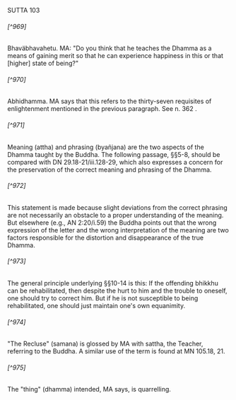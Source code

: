 SUTTA 103

###### [^969]
Bhaväbhavahetu. MA: "Do you think that he teaches the Dhamma as a means of gaining merit so that he can experience happiness in this or that [higher] state of being?"

###### [^970]
Abhidhamma. MA says that this refers to the thirty-seven requisites of enlightenment mentioned in the previous paragraph. See n. 362 .

###### [^971]
Meaning (attha) and phrasing (byañjana) are the two aspects of the Dhamma taught by the Buddha. The following passage, §§5-8, should be compared with DN 29.18-21/iii.128-29, which also expresses a concern for the preservation of the correct meaning and phrasing of the Dhamma.

###### [^972]
This statement is made because slight deviations from the correct phrasing are not necessarily an obstacle to a proper understanding of the meaning. But elsewhere (e.g., AN 2:20/i.59) the Buddha points out that the wrong expression of the letter and the wrong interpretation of
the meaning are two factors responsible for the distortion and disappearance of the true Dhamma.

###### [^973]
The general principle underlying §§10-14 is this: If the offending bhikkhu can be rehabilitated, then despite the hurt to him and the trouble to oneself, one should try to correct him. But if he is not susceptible to being rehabilitated, one should just maintain one's own equanimity.

###### [^974]
"The Recluse" (samana) is glossed by MA with sattha, the Teacher, referring to the Buddha. A similar use of the term is found at MN 105.18, 21.

###### [^975]
The "thing" (dhamma) intended, MA says, is quarrelling.

